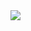 <img src="https://user-images.githubusercontent.com/56709213/156948954-cbbba1ba-6305-4541-8a38-8cfdbb735e32.png"/>

 




